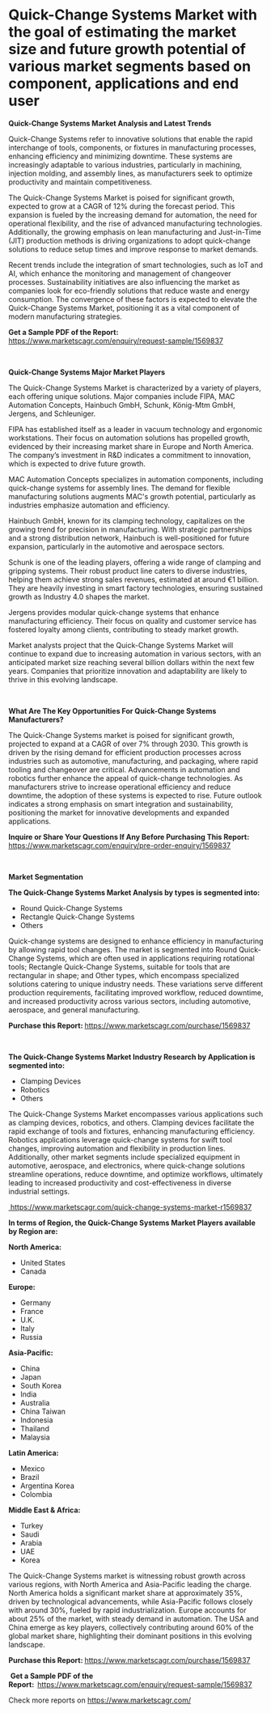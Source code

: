 <p><h1>Quick-Change Systems Market with the goal of estimating the market size and future growth potential of various market segments based on component, applications and end user</h1></p><p><strong>Quick-Change Systems Market Analysis and Latest Trends</strong></p>
<p><p>Quick-Change Systems refer to innovative solutions that enable the rapid interchange of tools, components, or fixtures in manufacturing processes, enhancing efficiency and minimizing downtime. These systems are increasingly adaptable to various industries, particularly in machining, injection molding, and assembly lines, as manufacturers seek to optimize productivity and maintain competitiveness.</p><p>The Quick-Change Systems Market is poised for significant growth, expected to grow at a CAGR of 12% during the forecast period. This expansion is fueled by the increasing demand for automation, the need for operational flexibility, and the rise of advanced manufacturing technologies. Additionally, the growing emphasis on lean manufacturing and Just-in-Time (JIT) production methods is driving organizations to adopt quick-change solutions to reduce setup times and improve response to market demands. </p><p>Recent trends include the integration of smart technologies, such as IoT and AI, which enhance the monitoring and management of changeover processes. Sustainability initiatives are also influencing the market as companies look for eco-friendly solutions that reduce waste and energy consumption. The convergence of these factors is expected to elevate the Quick-Change Systems Market, positioning it as a vital component of modern manufacturing strategies.</p></p>
<p><strong>Get a Sample PDF of the Report:&nbsp;</strong> <a href="https://www.marketscagr.com/enquiry/request-sample/1569837?utm_campaign=1869&utm_medium=2&utm_source=Github&utm_content=ia&utm_term=29122024&utm_id=quick-change-systems">https://www.marketscagr.com/enquiry/request-sample/1569837</a></p>
<p>&nbsp;</p>
<p><strong>Quick-Change Systems Major Market Players</strong></p>
<p><p>The Quick-Change Systems Market is characterized by a variety of players, each offering unique solutions. Major companies include FIPA, MAC Automation Concepts, Hainbuch GmbH, Schunk, König-Mtm GmbH, Jergens, and Schleuniger. </p><p>FIPA has established itself as a leader in vacuum technology and ergonomic workstations. Their focus on automation solutions has propelled growth, evidenced by their increasing market share in Europe and North America. The company’s investment in R&D indicates a commitment to innovation, which is expected to drive future growth.</p><p>MAC Automation Concepts specializes in automation components, including quick-change systems for assembly lines. The demand for flexible manufacturing solutions augments MAC's growth potential, particularly as industries emphasize automation and efficiency. </p><p>Hainbuch GmbH, known for its clamping technology, capitalizes on the growing trend for precision in manufacturing. With strategic partnerships and a strong distribution network, Hainbuch is well-positioned for future expansion, particularly in the automotive and aerospace sectors.</p><p>Schunk is one of the leading players, offering a wide range of clamping and gripping systems. Their robust product line caters to diverse industries, helping them achieve strong sales revenues, estimated at around €1 billion. They are heavily investing in smart factory technologies, ensuring sustained growth as Industry 4.0 shapes the market.</p><p>Jergens provides modular quick-change systems that enhance manufacturing efficiency. Their focus on quality and customer service has fostered loyalty among clients, contributing to steady market growth.</p><p>Market analysts project that the Quick-Change Systems Market will continue to expand due to increasing automation in various sectors, with an anticipated market size reaching several billion dollars within the next few years. Companies that prioritize innovation and adaptability are likely to thrive in this evolving landscape.</p></p>
<p>&nbsp;</p>
<p><strong>What Are The Key Opportunities For Quick-Change Systems Manufacturers?</strong></p>
<p><p>The Quick-Change Systems market is poised for significant growth, projected to expand at a CAGR of over 7% through 2030. This growth is driven by the rising demand for efficient production processes across industries such as automotive, manufacturing, and packaging, where rapid tooling and changeover are critical. Advancements in automation and robotics further enhance the appeal of quick-change technologies. As manufacturers strive to increase operational efficiency and reduce downtime, the adoption of these systems is expected to rise. Future outlook indicates a strong emphasis on smart integration and sustainability, positioning the market for innovative developments and expanded applications.</p></p>
<p><strong>Inquire or Share Your Questions If Any Before Purchasing This Report:</strong> <a href="https://www.marketscagr.com/enquiry/pre-order-enquiry/1569837?utm_campaign=1869&utm_medium=2&utm_source=Github&utm_content=ia&utm_term=29122024&utm_id=quick-change-systems">https://www.marketscagr.com/enquiry/pre-order-enquiry/1569837</a></p>
<p>&nbsp;</p>
<p><strong>Market Segmentation</strong></p>
<p><strong>The Quick-Change Systems Market Analysis by types is segmented into:</strong></p>
<p><ul><li>Round Quick-Change Systems</li><li>Rectangle Quick-Change Systems</li><li>Others</li></ul></p>
<p><p>Quick-change systems are designed to enhance efficiency in manufacturing by allowing rapid tool changes. The market is segmented into Round Quick-Change Systems, which are often used in applications requiring rotational tools; Rectangle Quick-Change Systems, suitable for tools that are rectangular in shape; and Other types, which encompass specialized solutions catering to unique industry needs. These variations serve different production requirements, facilitating improved workflow, reduced downtime, and increased productivity across various sectors, including automotive, aerospace, and general manufacturing.</p></p>
<p><strong>Purchase this Report:&nbsp;</strong><a href="https://www.marketscagr.com/purchase/1569837?utm_campaign=1869&utm_medium=2&utm_source=Github&utm_content=ia&utm_term=29122024&utm_id=quick-change-systems">https://www.marketscagr.com/purchase/1569837</a></p>
<p>&nbsp;</p>
<p><strong>The Quick-Change Systems Market Industry Research by Application is segmented into:</strong></p>
<p><ul><li>Clamping Devices</li><li>Robotics</li><li>Others</li></ul></p>
<p><p>The Quick-Change Systems Market encompasses various applications such as clamping devices, robotics, and others. Clamping devices facilitate the rapid exchange of tools and fixtures, enhancing manufacturing efficiency. Robotics applications leverage quick-change systems for swift tool changes, improving automation and flexibility in production lines. Additionally, other market segments include specialized equipment in automotive, aerospace, and electronics, where quick-change solutions streamline operations, reduce downtime, and optimize workflows, ultimately leading to increased productivity and cost-effectiveness in diverse industrial settings.</p></p>
<p><a href="https://www.marketscagr.com/quick-change-systems-market-r1569837?utm_campaign=1869&utm_medium=2&utm_source=Github&utm_content=ia&utm_term=29122024&utm_id=quick-change-systems">&nbsp;https://www.marketscagr.com/quick-change-systems-market-r1569837</a></p>
<p><strong>In terms of Region, the Quick-Change Systems Market Players available by Region are:</strong></p>
<p>
    <p> <strong> North America: </strong>
        <ul>
            <li>United States</li>
            <li>Canada</li>
        </ul>
        </p> 
    <p> <strong> Europe: </strong>
        <ul>
            <li>Germany</li>
            <li>France</li>
            <li>U.K.</li>
            <li>Italy</li>
            <li>Russia</li>
        </ul>
        </p> 
    <p> <strong> Asia-Pacific: </strong>
        <ul>
            <li>China</li>
            <li>Japan</li>
            <li>South Korea</li>
            <li>India</li>
            <li>Australia</li>
            <li>China Taiwan</li>
            <li>Indonesia</li>
            <li>Thailand</li>
            <li>Malaysia</li>
        </ul>
        </p> 
    <p> <strong> Latin America: </strong>
        <ul>
            <li>Mexico</li>
            <li>Brazil</li>
            <li>Argentina Korea</li>
            <li>Colombia</li>
        </ul>
        </p> 
    <p> <strong> Middle East & Africa: </strong>
        <ul>
            <li>Turkey</li>
            <li>Saudi</li>
            <li>Arabia</li>
            <li>UAE</li>
            <li>Korea</li>
        </ul>
    </p>
    </p>
<p><p>The Quick-Change Systems market is witnessing robust growth across various regions, with North America and Asia-Pacific leading the charge. North America holds a significant market share at approximately 35%, driven by technological advancements, while Asia-Pacific follows closely with around 30%, fueled by rapid industrialization. Europe accounts for about 25% of the market, with steady demand in automation. The USA and China emerge as key players, collectively contributing around 60% of the global market share, highlighting their dominant positions in this evolving landscape.</p></p>
<p><strong>Purchase this Report: </strong><a href="https://www.marketscagr.com/purchase/1569837?utm_campaign=1869&utm_medium=2&utm_source=Github&utm_content=ia&utm_term=29122024&utm_id=quick-change-systems">https://www.marketscagr.com/purchase/1569837</a></p>
<p>&nbsp;<strong>Get a Sample PDF of the Report:&nbsp;&nbsp;</strong><a href="https://www.marketscagr.com/enquiry/request-sample/1569837?utm_campaign=1869&utm_medium=2&utm_source=Github&utm_content=ia&utm_term=29122024&utm_id=quick-change-systems">https://www.marketscagr.com/enquiry/request-sample/1569837</a></p>
<p><strong></strong></p>
<p>Check more reports on <a href="https://www.marketscagr.com/?utm_campaign=1869&utm_medium=2&utm_source=Github&utm_content=ia&utm_term=29122024&utm_id=quick-change-systems">https://www.marketscagr.com/</a></p>